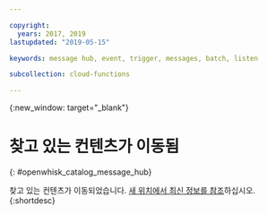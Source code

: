 ```yaml
---

copyright:
  years: 2017, 2019
lastupdated: "2019-05-15"

keywords: message hub, event, trigger, messages, batch, listen

subcollection: cloud-functions

---
```


{:new_window: target="_blank"}
# 찾고 있는 컨텐츠가 이동됨
{: #openwhisk_catalog_message_hub}

찾고 있는 컨텐츠가 이동되었습니다. [새 위치에서 최신 정보를 참조](/docs/openwhisk?topic=cloud-functions-pkg_event_streams)하십시오.
{:shortdesc}
